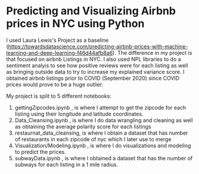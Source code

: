 # Predicting and Visualizing Airbnb prices in NYC using Python
I used Laura Lewis's Project as a baseline (https://towardsdatascience.com/predicting-airbnb-prices-with-machine-learning-and-deep-learning-f46d44afb8a6). The difference in my project is that focused on airbnb Listings in NYC. I also used NPL libraries to do a sentiment analyis to see how positive reviews were for each listing as well as bringing outside data to try to increase my explained variance score. I  obtained airbnb listings prior to COVID (September 2020) since COVID prices would prove to be a huge outlier.

My project is split to 5 different notebooks:
1) gettingZipcodes.ipynb , is where I attempt to get the zipcode for each listing using their longitude and latitude coordinates.
2) Data_Cleansing.ipynb , is where I do data wrangling and cleaning as well as obtaining the average polarity score for each listings
3) restaurnat_data_cleansing, is where I obtain a dataset that has number of restaurants in each zipcode of nyc which I later use to merge 
4) Visualization/Modeling.ipynb , is where I do  visualizations and modeling to predict the prices.
5) subwayData.ipynb , is where I obtained a dataset that has the number of subways for each listing in a 1 mile radius.
